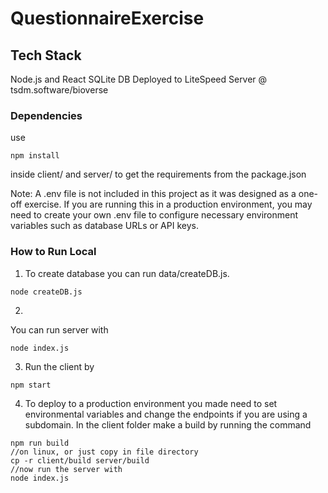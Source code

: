 # QuestionnaireExercise
## Tech Stack
Node.js and React
SQLite DB
Deployed to LiteSpeed Server @ tsdm.software/bioverse

### Dependencies
use 
```
npm install 
```
inside client/ and server/ to get the requirements from the package.json

Note: A .env file is not included in this project as it was designed as a one-off exercise. If you are running this in a production environment, you may need to create your own .env file to configure necessary environment variables such as database URLs or API keys.

### How to Run Local

1. To create database you can run data/createDB.js.
```
node createDB.js
```

2.
You can run server with
```
node index.js
```

3. Run the client by

```
npm start
```

4. To deploy to a production environment you made need to set environmental variables and change the endpoints if you are using a subdomain.
In the client folder make a build by running the command

```
npm run build
//on linux, or just copy in file directory
cp -r client/build server/build
//now run the server with 
node index.js
```
